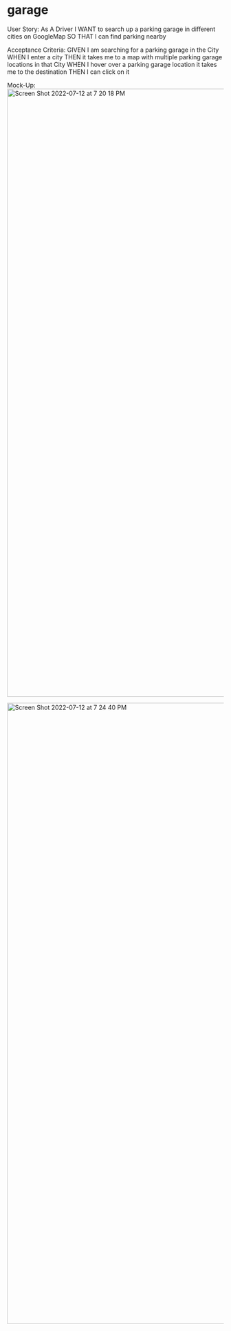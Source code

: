 # garage

User Story: 
As A Driver I WANT to search up a parking garage in different cities on GoogleMap
SO THAT I can find parking nearby

Acceptance Criteria: 
GIVEN I am searching for a parking garage in the City
WHEN I enter a city 
THEN it takes me to a map with multiple parking garage locations in that City
WHEN I hover over a parking garage location it takes me to the destination
THEN I can click on it


Mock-Up:
<img width="1410" alt="Screen Shot 2022-07-12 at 7 20 18 PM" src="https://user-images.githubusercontent.com/105446523/178614888-0b34ef24-3037-4b90-b97b-d3c2f8da4179.png">

<img width="1440" alt="Screen Shot 2022-07-12 at 7 24 40 PM" src="https://user-images.githubusercontent.com/105446523/178615008-5783795c-1581-4c2a-8619-c026c77ec4a8.png">

